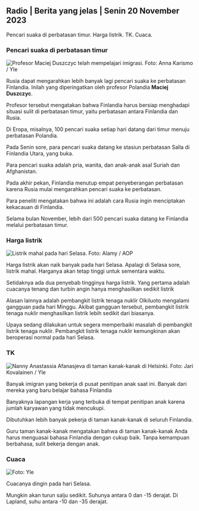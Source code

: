 ## Radio \| Berita yang jelas \| Senin 20 November 2023

Pencari suaka di perbatasan timur. Harga listrik. TK. Cuaca.

### Pencari suaka di perbatasan timur

![Profesor Maciej Duszczyc telah mempelajari imigrasi. Foto: Anna Karismo / Yle](https://images.cdn.yle.fi/image/upload/c_crop,h_2268,w_4028,x_0,y_0/ar_1.777777777777777,c_fill,g_faces,h_675,w_1200/dpr_1.0/q_auto:eco/f_auto/fl_lossy/v1700423531/39-1203119655a67178e33b)

Rusia dapat mengarahkan lebih banyak lagi pencari suaka ke perbatasan Finlandia. Inilah yang diperingatkan oleh profesor Polandia **Maciej Duszczyc**.

Profesor tersebut mengatakan bahwa Finlandia harus bersiap menghadapi situasi sulit di perbatasan timur, yaitu perbatasan antara Finlandia dan Rusia.

Di Eropa, misalnya, 100 pencari suaka setiap hari datang dari timur menuju perbatasan Polandia.

Pada Senin sore, para pencari suaka datang ke stasiun perbatasan Salla di Finlandia Utara, yang buka.

Para pencari suaka adalah pria, wanita, dan anak-anak asal Suriah dan Afghanistan.

Pada akhir pekan, Finlandia menutup empat penyeberangan perbatasan karena Rusia mulai mengarahkan pencari suaka ke perbatasan.

Para peneliti mengatakan bahwa ini adalah cara Rusia ingin menciptakan kekacauan di Finlandia.

Selama bulan November, lebih dari 500 pencari suaka datang ke Finlandia melalui perbatasan timur.

### Harga listrik

![Listrik mahal pada hari Selasa. Foto: Alamy / AOP](https://images.cdn.yle.fi/image/upload/c_crop,h_3375,w_6000,x_0,y_467/ar_1.777777777777777,c_fill,g_faces,h_675,w_1200/dpr_1.0/q_auto:eco/f_auto/fl_lossy/v1691842960/39-106121063c8f48238bcf)

Harga listrik akan naik banyak pada hari Selasa. Apalagi di Selasa sore, listrik mahal. Harganya akan tetap tinggi untuk sementara waktu.

Setidaknya ada dua penyebab tingginya harga listrik. Yang pertama adalah cuacanya tenang dan turbin angin hanya menghasilkan sedikit listrik

Alasan lainnya adalah pembangkit listrik tenaga nuklir Olkiluoto mengalami gangguan pada hari Minggu. Akibat gangguan tersebut, pembangkit listrik tenaga nuklir menghasilkan listrik lebih sedikit dari biasanya.

Upaya sedang dilakukan untuk segera memperbaiki masalah di pembangkit listrik tenaga nuklir. Pembangkit listrik tenaga nuklir kemungkinan akan beroperasi normal pada hari Selasa.

### TK

![Nanny Anastassia Afanasjeva di taman kanak-kanak di Helsinki. Foto: Jari Kovalainen / Yle](https://images.cdn.yle.fi/image/upload/c_crop,h_3375,w_6000,x_0,y_134/ar_1.7777777777777777,c_fill,g_faces,h_675,w_1200/dpr_1.0/q_auto:eco/f_auto/fl_lossy/v1700133967/39-12015336555f596ca4eb)

Banyak imigran yang bekerja di pusat penitipan anak saat ini. Banyak dari mereka yang baru belajar bahasa Finlandia

Banyaknya lapangan kerja yang terbuka di tempat penitipan anak karena jumlah karyawan yang tidak mencukupi.

Dibutuhkan lebih banyak pekerja di taman kanak-kanak di seluruh Finlandia.

Guru taman kanak-kanak mengatakan bahwa di taman kanak-kanak Anda harus menguasai bahasa Finlandia dengan cukup baik. Tanpa kemampuan berbahasa, sulit bekerja dengan anak.

### Cuaca

![ Foto: Yle](https://images.cdn.yle.fi/image/upload/c_crop,h_1080,w_1919,x_0,y_0/ar_1.7777777777777777,c_fill,g_faces,h_675,w_1200/dpr_1.0/q_auto:eco/f_auto/fl_lossy/v1700492173/39-1203681655b7364e6c83)

Cuacanya dingin pada hari Selasa.

Mungkin akan turun salju sedikit. Suhunya antara 0 dan -15 derajat. Di Lapland, suhu antara -10 dan -35 derajat.